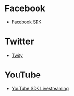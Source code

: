 # Facebook
* [Facebook SDK](https://github.com/facebook/facebook-sdk-for-unity)
# Twitter
* [Twity](https://github.com/toofusan/Twity)

# YouTube
* [YouTube SDK Livestreaming](https://github.com/SHanDesign1993/Youtube-SDK-LiveStreaming-Unity)
